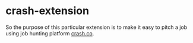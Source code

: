 # crash-extension

So the purpose of this particular extension is to make it easy to pitch a job using job hunting platform [crash.co](https://crash.co). 